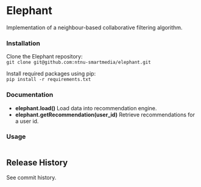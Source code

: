 # Elephant

Implementation of a neighbour-based collaborative filtering algorithm.

### Installation

Clone the Elephant repository:  
`git clone git@github.com:ntnu-smartmedia/elephant.git`

Install required packages using pip:  
`pip install -r requirements.txt`

### Documentation

* **elephant.load()** Load data into recommendation engine.
* **elephant.getRecommendation(user_id)** Retrieve recommendations for a user id. 
 
### Usage

```

```

## Release History
See commit history.
